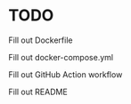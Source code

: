# TODO
Fill out Dockerfile

Fill out docker-compose.yml

Fill out GitHub Action workflow

Fill out README
